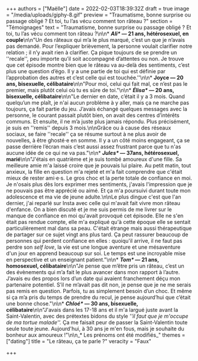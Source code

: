 +++
authors = ["Maëlle"]
date = 2022-02-03T18:39:32Z
draft = true
image = "/media/uploads/giphy-8.gif"
preview = "Traumatisme, bonne surprise ou passage obligé ? Et toi, tu l’as vécu comment ton râteau ?"
section = "Témoignages"
text = "Traumatisme, bonne surprise ou passage obligé ? Et toi, tu l’as vécu comment ton râteau ?\n\n* ___Ali*_ — 21 ans, hétérosexuel, en couple__\n\n\"Un des râteaux qui m’a le plus marqué, c’est un que je n’avais pas demandé. Pour l’expliquer brièvement, la personne voulait clarifier notre relation ; il n’y avait rien à clarifier. Ça pique toujours de se prendre un ''recale'', peu importe qu’il soit accompagné d’attentes ou non. Je trouve que cet épisode montre bien que le râteau va au-delà des sentiments, c’est plus une question d’égo. Il y a une partie de toi qui est définie par l’approbation des autres et c’est celle qui est touchée.''\n\n* **Joyce — 20 ans, bisexuelle, célibataire**\n\n\"Pour moi, celui qui fait mal, ce n’est pas le premier, mais plutôt celui où tu es sûre de toi.\"\n\n* ___Élisa*_ — 20 ans, bisexuelle, célibataire__\n\n\"Le dernier en date, c’était il y a 3 mois. Quand quelqu’un me plaît, je n'ai aucun problème à y aller, mais ça ne marche pas toujours, ça fait partie du jeu. J’avais échangé quelques messages avec la personne, le courant passait plutôt bien, on avait des centres d’intérêts communs. Et ensuite, il ne m’a juste plus jamais répondu. Plus précisément, je suis en ''remis'' depuis 3 mois.\n\nGrâce ou à cause des réseaux sociaux, se faire ''recale'' ça se résume surtout à ne plus avoir de nouvelles, à être ghosté⋅e en somme. Il y a un côté moins engageant, ça se passe derrière l’écran mais c’est aussi assez frustrant parce que tu n'as aucune idée de ce qui ne va pas.\"\n\n* ___Jules*_ — 37ans, hétérosexuel, marié__\n\n\"J'étais en quatrième et je suis tombé amoureux d'une fille. Sa meilleure amie m'a laissé croire que je pouvais lui plaire. Au petit matin, tout anxieux, la fille en question m'a rejeté et m'a fait comprendre que c'était mieux de rester ami⋅e⋅s. Le gros choc et la perte totale de confiance en moi. Je n'osais plus dès lors exprimer mes sentiments, j'avais l'impression que je ne pouvais pas être apprécié ou aimé. Et ça m'a poursuivi durant toute mon adolescence et ma vie de jeune adulte.\n\nLe plus dingue c'est que l'an dernier, j'ai reparlé sur Insta avec celle qui m'avait fait vivre mon râteau d'enfance. On a bien discuté et je me suis permis de me livrer sur le manque de confiance en moi qu'avait provoqué cet épisode. Elle ne s'en était pas rendue compte, elle m'a expliqué qu'à cette époque elle se sentait particulièrement mal dans sa peau. C'était étrange mais aussi thérapeutique de partager sur ce sujet vingt ans plus tard. Ça peut rassurer beaucoup de personnes qui perdent confiance en elles : quoiqu'il arrive, il ne faut pas perdre son _self love_, la vie est une longue aventure et une mésaventure d'un jour en apprend beaucoup sur soi. Le temps est une incroyable mise en perspective et un enseignant patient.\"\n\n* ___Tom*_ — 21 ans, homosexuel, célibataire__\n\n\"Je pense que m’être pris un râteau, c’est un des évènements qui m’a fait le plus avancer dans mon rapport à l’autre. J’avais eu des propos lors d’un date qui avaient franchement déçu mon partenaire potentiel. S’il ne m’avait pas dit non, je pense que je ne me serais pas remis en question. Parfois, tu as simplement besoin d’un choc. Et même si ça m’a pris du temps de prendre du recul, je pense aujourd’hui que c’était une bonne chose.\"\n\n* ___Chloé*_ — 30 ans, bisexuelle, célibataire__\n\n\"J'avais dans les 17-18 ans et il m'a largué juste avant la Saint-Valentin, avec des prétextes bidons du style _''il faut que je m'occupe de ma tortue malade''._ Ça me faisait peur de passer la Saint-Valentin toute seule toute jeune. Aujourd'hui, à 30 ans je m'en fous, mais je souhaite du bonheur aux amoureux !\"\n\n_* Les prénoms ont été modifiés_"
themes = ["dating"]
title = "Le râteau, ça te parle ?"
veracity = "Faux"

+++
